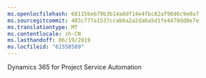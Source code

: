 ```yaml
---
ms.openlocfilehash: 68115beb79b3b14a8df14e4fbc82af98d6c9e0a7
ms.sourcegitcommit: 483c777a1537ccab6a2a2da6a5d1fe4470dd0e7e
ms.translationtype: MT
ms.contentlocale: zh-CN
ms.lasthandoff: 06/19/2019
ms.locfileid: "61558589"
---
```

Dynamics 365 for Project Service Automation